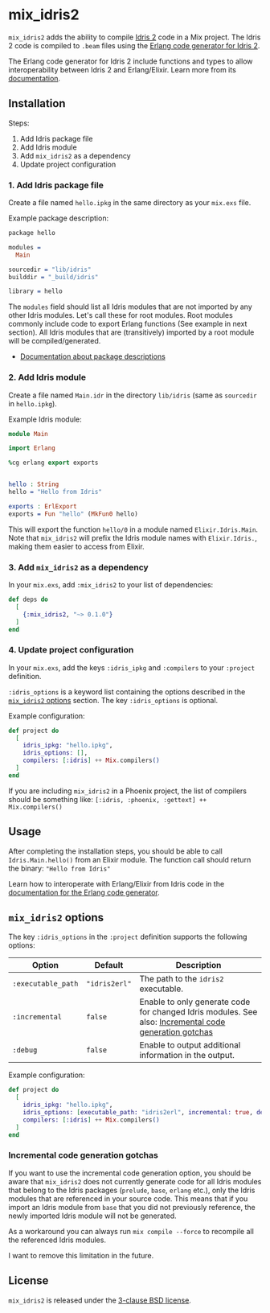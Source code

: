 # mix_idris2

`mix_idris2` adds the ability to compile [Idris 2](https://github.com/idris-lang/Idris2) code in a Mix project. The Idris 2 code is compiled to `.beam` files using the [Erlang code generator for Idris 2](https://github.com/chrrasmussen/Idris2-Erlang).

The Erlang code generator for Idris 2 include functions and types to allow interoperability between Idris 2 and Erlang/Elixir. Learn more from its [documentation](https://github.com/chrrasmussen/Idris2-Erlang#documentation).


## Installation

Steps:
1. Add Idris package file
2. Add Idris module
3. Add `mix_idris2` as a dependency
4. Update project configuration


### 1. Add Idris package file

Create a file named `hello.ipkg` in the same directory as your `mix.exs` file.

Example package description:

```idris
package hello

modules =
  Main

sourcedir = "lib/idris"
builddir = "_build/idris"

library = hello
```

The `modules` field should list all Idris modules that are not imported by any other Idris modules. Let's call these for root modules. Root modules commonly include code to export Erlang functions (See example in next section). All Idris modules that are (transitively) imported by a root module will be compiled/generated.

- [Documentation about package descriptions](https://idris2.readthedocs.io/en/latest/reference/packages.html)


### 2. Add Idris module

Create a file named `Main.idr` in the directory `lib/idris` (same as `sourcedir` in `hello.ipkg`).

Example Idris module:

```idris
module Main

import Erlang

%cg erlang export exports


hello : String
hello = "Hello from Idris"

exports : ErlExport
exports = Fun "hello" (MkFun0 hello)
```

This will export the function `hello/0` in a module named `Elixir.Idris.Main`. Note that `mix_idris2` will prefix the Idris module names with `Elixir.Idris.`, making them easier to access from Elixir.


### 3. Add `mix_idris2` as a dependency

In your `mix.exs`, add `:mix_idris2` to your list of dependencies:

```elixir
def deps do
  [
    {:mix_idris2, "~> 0.1.0"}
  ]
end
```


### 4. Update project configuration

In your `mix.exs`, add the keys `:idris_ipkg` and `:compilers` to your `:project` definition.

`:idris_options` is a keyword list containing the options described in the [`mix_idris2` options](#mix_idris2-options) section. The key `:idris_options` is optional.

Example configuration:

```elixir
def project do
  [
    idris_ipkg: "hello.ipkg",
    idris_options: [],
    compilers: [:idris] ++ Mix.compilers()
  ]
end
```

If you are including `mix_idris2` in a Phoenix project, the list of compilers should be something like: `[:idris, :phoenix, :gettext] ++ Mix.compilers()`


## Usage

After completing the installation steps, you should be able to call `Idris.Main.hello()` from an Elixir module. The function call should return the binary: `"Hello from Idris"`

Learn how to interoperate with Erlang/Elixir from Idris code in the [documentation for the Erlang code generator](https://github.com/chrrasmussen/Idris2-Erlang#documentation).


## `mix_idris2` options

The key `:idris_options` in the `:project` definition supports the following options:


| Option             | Default       | Description                                                                                                                                   |
| ------------------ | ------------- | --------------------------------------------------------------------------------------------------------------------------------------------- |
| `:executable_path` | `"idris2erl"` | The path to the `idris2` executable.                                                                                                          |
| `:incremental`     | `false`       | Enable to only generate code for changed Idris modules. See also: [Incremental code generation gotchas](#incremental-code-generation-gotchas) |
| `:debug`           | `false`       | Enable to output additional information in the output.                                                                                        |

Example configuration:

```elixir
def project do
  [
    idris_ipkg: "hello.ipkg",
    idris_options: [executable_path: "idris2erl", incremental: true, debug: true],
    compilers: [:idris] ++ Mix.compilers()
  ]
end
```


### Incremental code generation gotchas

If you want to use the incremental code generation option, you should be aware that `mix_idris2` does not currently generate code for all Idris modules that belong to the Idris packages (`prelude`, `base`, `erlang` etc.), only the Idris modules that are referenced in your source code. This means that if you import an Idris module from `base` that you did not previously reference, the newly imported Idris module will not be generated.

As a workaround you can always run `mix compile --force` to recompile all the referenced Idris modules.

I want to remove this limitation in the future.


## License

`mix_idris2` is released under the [3-clause BSD license](idris2/LICENSE).
